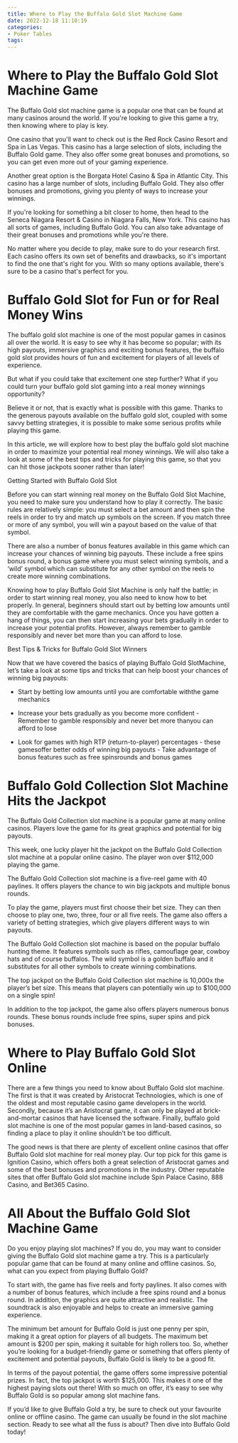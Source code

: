 ```yaml
---
title: Where to Play the Buffalo Gold Slot Machine Game
date: 2022-12-18 11:10:19
categories:
- Poker Tables
tags:
---
```



#  Where to Play the Buffalo Gold Slot Machine Game

The Buffalo Gold slot machine game is a popular one that can be found at many casinos around the world. If you're looking to give this game a try, then knowing where to play is key.

One casino that you'll want to check out is the Red Rock Casino Resort and Spa in Las Vegas. This casino has a large selection of slots, including the Buffalo Gold game. They also offer some great bonuses and promotions, so you can get even more out of your gaming experience.

Another great option is the Borgata Hotel Casino & Spa in Atlantic City. This casino has a large number of slots, including Buffalo Gold. They also offer bonuses and promotions, giving you plenty of ways to increase your winnings.

If you're looking for something a bit closer to home, then head to the Seneca Niagara Resort & Casino in Niagara Falls, New York. This casino has all sorts of games, including Buffalo Gold. You can also take advantage of their great bonuses and promotions while you're there.

No matter where you decide to play, make sure to do your research first. Each casino offers its own set of benefits and drawbacks, so it's important to find the one that's right for you. With so many options available, there's sure to be a casino that's perfect for you.

#  Buffalo Gold Slot for Fun or for Real Money Wins

The buffalo gold slot machine is one of the most popular games in casinos all over the world. It is easy to see why it has become so popular; with its high payouts, immersive graphics and exciting bonus features, the buffalo gold slot provides hours of fun and excitement for players of all levels of experience.

But what if you could take that excitement one step further? What if you could turn your buffalo gold slot gaming into a real money winnings opportunity?

Believe it or not, that is exactly what is possible with this game. Thanks to the generous payouts available on the buffalo gold slot, coupled with some savvy betting strategies, it is possible to make some serious profits while playing this game.

In this article, we will explore how to best play the buffalo gold slot machine in order to maximize your potential real money winnings. We will also take a look at some of the best tips and tricks for playing this game, so that you can hit those jackpots sooner rather than later!

Getting Started with Buffalo Gold Slot

Before you can start winning real money on the Buffalo Gold Slot Machine, you need to make sure you understand how to play it correctly. The basic rules are relatively simple: you must select a bet amount and then spin the reels in order to try and match up symbols on the screen. If you match three or more of any symbol, you will win a payout based on the value of that symbol.

There are also a number of bonus features available in this game which can increase your chances of winning big payouts. These include a free spins bonus round, a bonus game where you must select winning symbols, and a ‘wild’ symbol which can substitute for any other symbol on the reels to create more winning combinations.

Knowing how to play Buffalo Gold Slot Machine is only half the battle; in order to start winning real money, you also need to know how to bet properly. In general, beginners should start out by betting low amounts until they are comfortable with the game mechanics. Once you have gotten a hang of things, you can then start increasing your bets gradually in order to increase your potential profits. However, always remember to gamble responsibly and never bet more than you can afford to lose.

Best Tips & Tricks for Buffalo Gold Slot Winners




 Now that we have covered the basics of playing Buffalo Gold SlotMachine, let’s take a look at some tips and tricks that can help boost your chances of winning big payouts:  



 - Start by betting low amounts until you are comfortable withthe game mechanics 
- Increase your bets gradually as you become more confident  - Remember to gamble responsibly and never bet more thanyou can afford to lose  



 - Look for games with high RTP (return-to-player) percentages - these gamesoffer better odds of winning big payouts  - Take advantage of bonus features such as free spinsrounds and bonus games

#  Buffalo Gold Collection Slot Machine Hits the Jackpot

The Buffalo Gold Collection slot machine is a popular game at many online casinos. Players love the game for its great graphics and potential for big payouts.

This week, one lucky player hit the jackpot on the Buffalo Gold Collection slot machine at a popular online casino. The player won over $112,000 playing the game.

The Buffalo Gold Collection slot machine is a five-reel game with 40 paylines. It offers players the chance to win big jackpots and multiple bonus rounds.

To play the game, players must first choose their bet size. They can then choose to play one, two, three, four or all five reels. The game also offers a variety of betting strategies, which give players different ways to win payouts.

The Buffalo Gold Collection slot machine is based on the popular buffalo hunting theme. It features symbols such as rifles, camouflage gear, cowboy hats and of course buffalos. The wild symbol is a golden buffalo and it substitutes for all other symbols to create winning combinations.

The top jackpot on the Buffalo Gold Collection slot machine is 10,000x the player’s bet size. This means that players can potentially win up to $100,000 on a single spin!

In addition to the top jackpot, the game also offers players numerous bonus rounds. These bonus rounds include free spins, super spins and pick bonuses.

#  Where to Play Buffalo Gold Slot Online

There are a few things you need to know about Buffalo Gold slot machine. The first is that it was created by Aristocrat Technologies, which is one of the oldest and most reputable casino game developers in the world. Secondly, because it’s an Aristocrat game, it can only be played at brick-and-mortar casinos that have licensed the software. Finally, buffalo gold slot machine is one of the most popular games in land-based casinos, so finding a place to play it online shouldn’t be too difficult.

The good news is that there are plenty of excellent online casinos that offer Buffalo Gold slot machine for real money play. Our top pick for this game is Ignition Casino, which offers both a great selection of Aristocrat games and some of the best bonuses and promotions in the industry. Other reputable sites that offer Buffalo Gold slot machine include Spin Palace Casino, 888 Casino, and Bet365 Casino.

#  All About the Buffalo Gold Slot Machine Game

Do you enjoy playing slot machines? If you do, you may want to consider giving the Buffalo Gold slot machine game a try. This is a particularly popular game that can be found at many online and offline casinos. So, what can you expect from playing Buffalo Gold?

To start with, the game has five reels and forty paylines. It also comes with a number of bonus features, which include a free spins round and a bonus round. In addition, the graphics are quite attractive and realistic. The soundtrack is also enjoyable and helps to create an immersive gaming experience.

The minimum bet amount for Buffalo Gold is just one penny per spin, making it a great option for players of all budgets. The maximum bet amount is $200 per spin, making it suitable for high rollers too. So, whether you’re looking for a budget-friendly game or something that offers plenty of excitement and potential payouts, Buffalo Gold is likely to be a good fit.

In terms of the payout potential, the game offers some impressive potential prizes. In fact, the top jackpot is worth $125,000. This makes it one of the highest paying slots out there! With so much on offer, it’s easy to see why Buffalo Gold is so popular among slot machine fans.

If you’d like to give Buffalo Gold a try, be sure to check out your favourite online or offline casino. The game can usually be found in the slot machine section. Ready to see what all the fuss is about? Then dive into Buffalo Gold today!